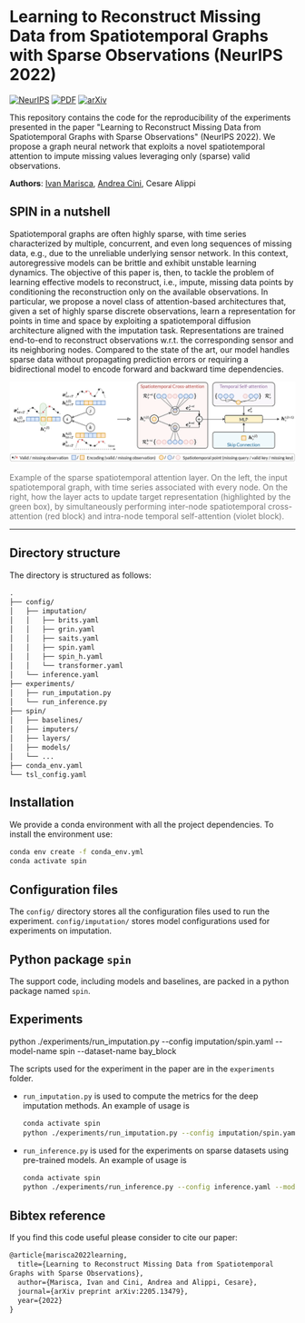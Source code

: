 # Learning to Reconstruct Missing Data from Spatiotemporal Graphs with Sparse Observations (NeurIPS 2022)

[![NeurIPS](https://img.shields.io/badge/NeurIPS-2022-blue.svg?style=flat-square)](#)
[![PDF](https://img.shields.io/badge/%E2%87%A9-PDF-orange.svg?style=flat-square)](https://arxiv.org/pdf/2205.13479)
[![arXiv](https://img.shields.io/badge/arXiv-2205.13479-b31b1b.svg?style=flat-square)](https://arxiv.org/abs/2205.13479)

This repository contains the code for the reproducibility of the experiments presented in the paper "Learning to Reconstruct Missing Data from Spatiotemporal Graphs with Sparse Observations" (NeurIPS 2022). We propose a graph neural network that exploits a novel spatiotemporal attention to impute missing values leveraging only (sparse) valid observations.

**Authors**: [Ivan Marisca](mailto:ivan.marisca@usi.ch), [Andrea Cini](mailto:andrea.cini@usi.ch), Cesare Alippi

## SPIN in a nutshell

Spatiotemporal graphs are often highly sparse, with time series characterized by multiple, concurrent, and even long sequences of missing data, e.g., due to the unreliable underlying sensor network. In this context, autoregressive models can be brittle and exhibit unstable learning dynamics. The objective of this paper is, then, to tackle the problem of learning effective models to reconstruct, i.e., impute, missing data points by conditioning the reconstruction only on the available observations. In particular, we propose a novel class of attention-based architectures that, given a set of highly sparse discrete observations, learn a representation for points in time and space by exploiting a spatiotemporal diffusion architecture aligned with the imputation task. Representations are trained end-to-end to reconstruct observations w.r.t. the corresponding sensor and its neighboring nodes. Compared to the state of the art, our model handles sparse data without propagating prediction errors or requiring a bidirectional model to encode forward and backward time dependencies.

<div align=center>
	<img src="./sparse_att.png" alt="Example of the sparse spatiotemporal attention layer."/>
	<p align=left style="color: #777">Example of the sparse spatiotemporal attention layer. On the left, the input spatiotemporal graph, with time series associated with every node. On the right, how the layer acts to update target representation (highlighted by the green box), by simultaneously performing inter-node spatiotemporal cross-attention (red block) and intra-node temporal self-attention (violet block).</p>
</div>

---

## Directory structure

The directory is structured as follows:

```
.
├── config/
│   ├── imputation/
│   │   ├── brits.yaml
│   │   ├── grin.yaml
│   │   ├── saits.yaml
│   │   ├── spin.yaml
│   │   ├── spin_h.yaml
│   │   └── transformer.yaml
│   └── inference.yaml
├── experiments/
│   ├── run_imputation.py
│   └── run_inference.py
├── spin/
│   ├── baselines/
│   ├── imputers/
│   ├── layers/
│   ├── models/
│   └── ...
├── conda_env.yaml
└── tsl_config.yaml

```

## Installation

We provide a conda environment with all the project dependencies. To install the environment use:

```bash
conda env create -f conda_env.yml
conda activate spin
```

## Configuration files

The `config/` directory stores all the configuration files used to run the experiment. `config/imputation/` stores model configurations used for experiments on imputation.

## Python package `spin`

The support code, including models and baselines, are packed in a python package named `spin`.

## Experiments

python ./experiments/run_imputation.py --config imputation/spin.yaml --model-name spin --dataset-name bay_block

The scripts used for the experiment in the paper are in the `experiments` folder.

* `run_imputation.py` is used to compute the metrics for the deep imputation methods. An example of usage is

  ```bash
  conda activate spin
  python ./experiments/run_imputation.py --config imputation/spin.yaml --model-name spin --dataset-name bay_block
  ```
* `run_inference.py` is used for the experiments on sparse datasets using pre-trained models. An example of usage is

  ```bash
  conda activate spin
  python ./experiments/run_inference.py --config inference.yaml --model-name spin --dataset-name bay_point --exp-name {exp_name}
  ```

## Bibtex reference

If you find this code useful please consider to cite our paper:

```
@article{marisca2022learning,
  title={Learning to Reconstruct Missing Data from Spatiotemporal Graphs with Sparse Observations},
  author={Marisca, Ivan and Cini, Andrea and Alippi, Cesare},
  journal={arXiv preprint arXiv:2205.13479},
  year={2022}
}
```
